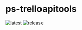 # ps-trelloapitools

[![latest](https://github.com/archmachina/ps-trelloapi/workflows/latest/badge.svg)](https://github.com/archmachina/ps-trelloapi/actions?query=workflow%3Alatest) [![release](https://github.com/archmachina/ps-trelloapi/workflows/release/badge.svg)](https://github.com/archmachina/ps-trelloapi/actions?query=workflow%3Arelease)
